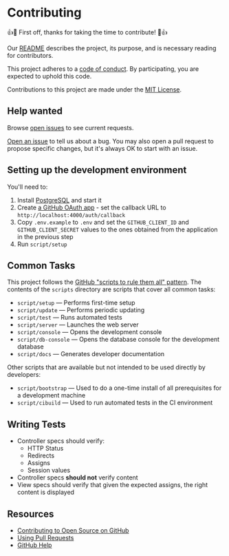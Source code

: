 # Contributing

👍🎉 First off, thanks for taking the time to contribute! 🎉👍

Our [README](README.md) describes the project, its purpose, and is necessary reading for contributors.

This project adheres to a [code of conduct](CODE_OF_CONDUCT.md). By participating, you are expected to uphold this code.

Contributions to this project are made under the [MIT License](LICENSE.md).

## Help wanted

Browse [open issues](https://github.com/lee-dohm/atom-style-tweaks/issues) to see current requests.

[Open an issue](https://github.com/lee-dohm/atom-style-tweaks/issues/new) to tell us about a bug. You may also open a pull request to propose specific changes, but it's always OK to start with an issue.

## Setting up the development environment

You'll need to:

1. Install [PostgreSQL][postgres-download] and start it
1. Create [a GitHub OAuth app][oauth-app] - set the callback URL to `http://localhost:4000/auth/callback`
1. Copy `.env.example` to `.env` and set the `GITHUB_CLIENT_ID` and `GITHUB_CLIENT_SECRET` values to the ones obtained from the application in the previous step
1. Run `script/setup`

[oauth-app]: https://developer.github.com/apps/building-oauth-apps/creating-an-oauth-app/
[postgres-download]: https://www.postgresql.org/download/

## Common Tasks

This project follows the [GitHub "scripts to rule them all" pattern](http://githubengineering.com/scripts-to-rule-them-all/). The contents of the `scripts` directory are scripts that cover all common tasks:

* `script/setup` &mdash; Performs first-time setup
* `script/update` &mdash; Performs periodic updating
* `script/test` &mdash; Runs automated tests
* `script/server` &mdash; Launches the web server
* `script/console` &mdash; Opens the development console
* `script/db-console` &mdash; Opens the database console for the development database
* `script/docs` &mdash; Generates developer documentation

Other scripts that are available but not intended to be used directly by developers:

* `script/bootstrap` &mdash; Used to do a one-time install of all prerequisites for a development machine
* `script/cibuild` &mdash; Used to run automated tests in the CI environment

## Writing Tests

* Controller specs should verify:
    * HTTP Status
    * Redirects
    * Assigns
    * Session values
* Controller specs **should not** verify content
* View specs should verify that given the expected assigns, the right content is displayed

## Resources

- [Contributing to Open Source on GitHub](https://guides.github.com/activities/contributing-to-open-source/)
- [Using Pull Requests](https://help.github.com/articles/about-pull-requests/)
- [GitHub Help](https://help.github.com)

